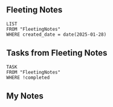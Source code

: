 
## Fleeting Notes
```dataview
LIST
FROM "FleetingNotes"
WHERE created_date = date(2025-01-28) 
```

## Tasks from Fleeting Notes
```dataview
TASK
FROM "FleetingNotes"
WHERE !completed
```

## My Notes
